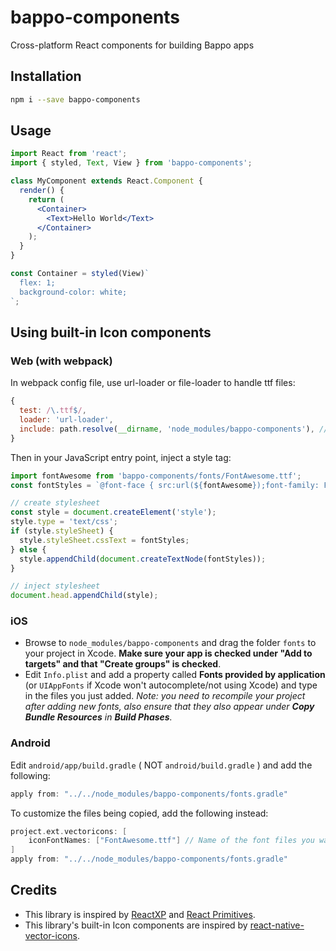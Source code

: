 # bappo-components

Cross-platform React components for building Bappo apps

## Installation
```sh
npm i --save bappo-components
```

## Usage
```jsx
import React from 'react';
import { styled, Text, View } from 'bappo-components';

class MyComponent extends React.Component {
  render() {
    return (
      <Container>
        <Text>Hello World</Text>
      </Container>
    );
  }
}

const Container = styled(View)`
  flex: 1;
  background-color: white;
`;
```

## Using built-in Icon components
### Web (with webpack)
In webpack config file, use url-loader or file-loader to handle ttf files:
```js
{
  test: /\.ttf$/,
  loader: 'url-loader',
  include: path.resolve(__dirname, 'node_modules/bappo-components'), // path to bappo-components
}
```

Then in your JavaScript entry point, inject a style tag:
```js
import fontAwesome from 'bappo-components/fonts/FontAwesome.ttf';
const fontStyles = `@font-face { src:url(${fontAwesome});font-family: FontAwesome; }`;

// create stylesheet
const style = document.createElement('style');
style.type = 'text/css';
if (style.styleSheet) {
  style.styleSheet.cssText = fontStyles;
} else {
  style.appendChild(document.createTextNode(fontStyles));
}

// inject stylesheet
document.head.appendChild(style);
```

### iOS
* Browse to `node_modules/bappo-components` and drag the folder `fonts` to your project in Xcode. **Make sure your app is checked under "Add to targets" and that "Create groups" is checked**.
* Edit `Info.plist` and add a property called **Fonts provided by application** (or `UIAppFonts` if Xcode won't autocomplete/not using Xcode) and type in the files you just added.
*Note: you need to recompile your project after adding new fonts, also ensure that they also appear under __Copy Bundle Resources__ in __Build Phases__.*

### Android
Edit `android/app/build.gradle` ( NOT `android/build.gradle` ) and add the following:
```gradle
apply from: "../../node_modules/bappo-components/fonts.gradle"
```
To customize the files being copied, add the following instead:
```gradle
project.ext.vectoricons: [
    iconFontNames: ["FontAwesome.ttf"] // Name of the font files you want to copy
]
apply from: "../../node_modules/bappo-components/fonts.gradle"
```

## Credits
* This library is inspired by [ReactXP](https://github.com/Microsoft/reactxp) and [React Primitives](https://github.com/lelandrichardson/react-primitives).
* This library's built-in Icon components are inspired by [react-native-vector-icons](https://github.com/oblador/react-native-vector-icons).
